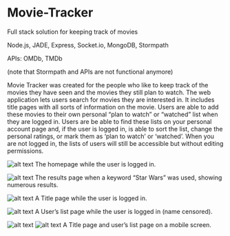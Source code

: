# Movie-Tracker
Full stack solution for keeping track of movies

Node.js, JADE, Express, Socket.io, MongoDB, Stormpath

APIs: OMDb, TMDb

(note that Stormpath and APIs are not functional anymore)

Movie Tracker was created for the people who like to keep track of the movies they have seen and the movies they still plan to watch. The web application lets users search for movies they are interested in. It includes title pages with all sorts of information on the movie. Users are able to add these movies to their own personal “plan to watch” or “watched” list when they are logged in. Users are be able to find these lists on your personal account page and, if the user is logged in, is able to sort the list, change the personal ratings, or mark them as ‘plan to watch’ or ‘watched’. When you are not logged in, the lists of users will still be accessible but without editing permissions.

![alt text](https://i.imgur.com/GVMX4LU.png)
The homepage while the user is logged in.

![alt text](https://i.imgur.com/K3YycS9.png)
The results page when a keyword “Star Wars” was used, showing numerous results.

![alt text](https://i.imgur.com/O4HpQNL.png)
A Title page while the user is logged in.

![alt text](https://i.imgur.com/mYx4EBn.png)
A User’s list page while the user is logged in (name censored).

![alt text](https://i.imgur.com/E4yeEvI.png) ![alt text](https://i.imgur.com/tC0IlEZ.png)
A Title page and user’s list page on a mobile screen.
